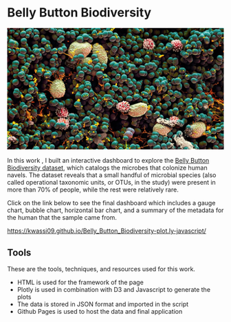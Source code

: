 # Belly Button Biodiversity
![](Instructions/Images/Navelgazing.jpg)

In this work , I built an interactive dashboard to explore the [Belly Button Biodiversity dataset](http://robdunnlab.com/projects/belly-button-biodiversity/), which catalogs the microbes that colonize human navels.
The dataset reveals that a small handful of microbial species (also called operational taxonomic units, or OTUs, in the study) were present in more than 70% of people, while the rest were relatively rare.



Click on the link below to see the final dashboard which includes a gauge chart, bubble chart, horizontal bar chart, and a summary of the metadata for the human that the sample came from.


https://kwassi09.github.io/Belly_Button_Biodiversity-plot.ly-javascript/


 

## Tools
These are the tools, techniques, and resources used for this work.

* HTML is used for the framework of the page
* Plotly is used in combination with D3 and Javascript to generate the plots
* The data is stored in JSON format and imported in the script
* Github Pages is used to host the data and final application





